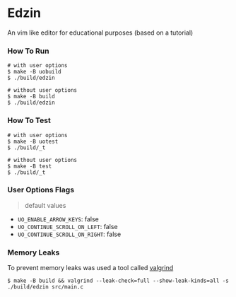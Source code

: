 # Edzin

An vim like editor for educational purposes (based on a tutorial)

### How To Run

```
# with user options
$ make -B uobuild
$ ./build/edzin

# without user options 
$ make -B build
$ ./build/edzin
```

### How To Test

```
# with user options
$ make -B uotest 
$ ./build/_t

# without user options
$ make -B test
$ ./build/_t
```

### User Options Flags

> default values

- `UO_ENABLE_ARROW_KEYS`: false
- `UO_CONTINUE_SCROLL_ON_LEFT`: false
- `UO_CONTINUE_SCROLL_ON_RIGHT`: false

### Memory Leaks

To prevent memory leaks was used a tool called [valgrind](https://valgrind.org/docs/manual/quick-start.html)

```
$ make -B build && valgrind --leak-check=full --show-leak-kinds=all -s ./build/edzin src/main.c
```
